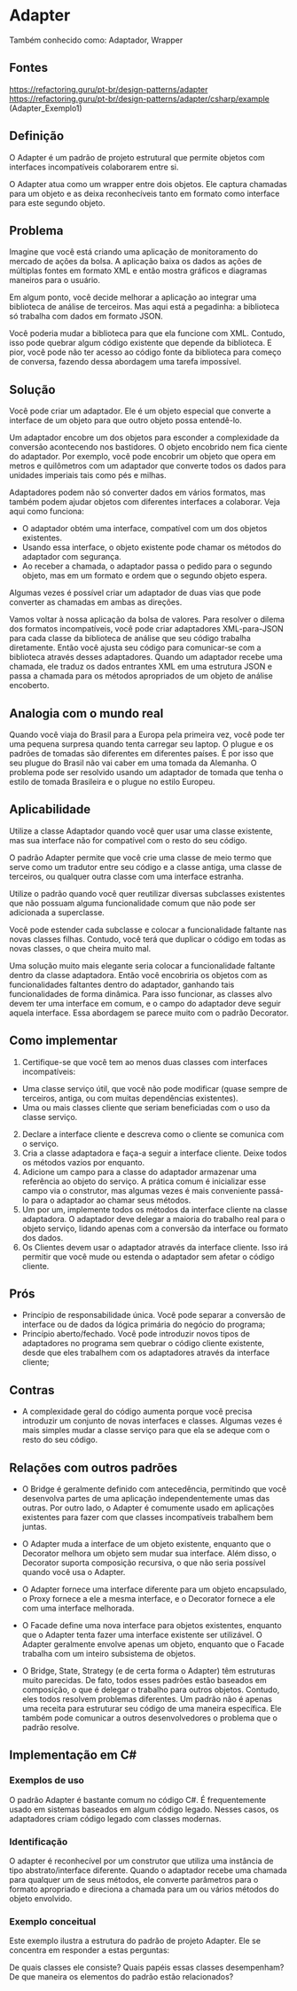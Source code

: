 ﻿# Adapter

Também conhecido como: Adaptador, Wrapper

## Fontes 

https://refactoring.guru/pt-br/design-patterns/adapter
https://refactoring.guru/pt-br/design-patterns/adapter/csharp/example (Adapter_Exemplo1)

## Definição

O Adapter é um padrão de projeto estrutural que permite objetos com interfaces incompatíveis colaborarem entre si.

O Adapter atua como um wrapper entre dois objetos. Ele captura chamadas para um objeto e as deixa reconhecíveis tanto em formato como interface para este segundo objeto.

## Problema

Imagine que você está criando uma aplicação de monitoramento do mercado de ações da bolsa. A aplicação baixa os dados as ações de múltiplas fontes em formato XML e então mostra gráficos e diagramas maneiros para o usuário.

Em algum ponto, você decide melhorar a aplicação ao integrar uma biblioteca de análise de terceiros. Mas aqui está a pegadinha: a biblioteca só trabalha com dados em formato JSON.

Você poderia mudar a biblioteca para que ela funcione com XML. Contudo, isso pode quebrar algum código existente que depende da biblioteca. E pior, você pode não ter acesso ao código fonte da biblioteca para começo de conversa, fazendo dessa abordagem uma tarefa impossível.

## Solução
	
Você pode criar um adaptador. Ele é um objeto especial que converte a interface de um objeto para que outro objeto possa entendê-lo.

Um adaptador encobre um dos objetos para esconder a complexidade da conversão acontecendo nos bastidores. O objeto encobrido nem fica ciente do adaptador. Por exemplo, você pode encobrir um objeto que opera em metros e quilômetros com um adaptador que converte todos os dados para unidades imperiais tais como pés e milhas.

Adaptadores podem não só converter dados em vários formatos, mas também podem ajudar objetos com diferentes interfaces a colaborar. Veja aqui como funciona:

- O adaptador obtém uma interface, compatível com um dos objetos existentes.
- Usando essa interface, o objeto existente pode chamar os métodos do adaptador com segurança.
- Ao receber a chamada, o adaptador passa o pedido para o segundo objeto, mas em um formato e ordem que o segundo objeto espera.

Algumas vezes é possível criar um adaptador de duas vias que pode converter as chamadas em ambas as direções.

Vamos voltar à nossa aplicação da bolsa de valores. Para resolver o dilema dos formatos incompatíveis, você pode criar adaptadores XML-para-JSON para cada classe da biblioteca de análise que seu código trabalha diretamente. Então você ajusta seu código para comunicar-se com a biblioteca através desses adaptadores. Quando um adaptador recebe uma chamada, ele traduz os dados entrantes XML em uma estrutura JSON e passa a chamada para os métodos apropriados de um objeto de análise encoberto.

## Analogia com o mundo real
	
Quando você viaja do Brasil para a Europa pela primeira vez, você pode ter uma pequena surpresa quando tenta carregar seu laptop. O plugue e os padrões de tomadas são diferentes em diferentes países. É por isso que seu plugue do Brasil não vai caber em uma tomada da Alemanha. O problema pode ser resolvido usando um adaptador de tomada que tenha o estilo de tomada Brasileira e o plugue no estilo Europeu.

## Aplicabilidade
	
 Utilize a classe Adaptador quando você quer usar uma classe existente, mas sua interface não for compatível com o resto do seu código.

 O padrão Adapter permite que você crie uma classe de meio termo que serve como um tradutor entre seu código e a classe antiga, uma classe de terceiros, ou qualquer outra classe com uma interface estranha.

 Utilize o padrão quando você quer reutilizar diversas subclasses existentes que não possuam alguma funcionalidade comum que não pode ser adicionada a superclasse.

 Você pode estender cada subclasse e colocar a funcionalidade faltante nas novas classes filhas. Contudo, você terá que duplicar o código em todas as novas classes, o que cheira muito mal.

Uma solução muito mais elegante seria colocar a funcionalidade faltante dentro da classe adaptadora. Então você encobriria os objetos com as funcionalidades faltantes dentro do adaptador, ganhando tais funcionalidades de forma dinâmica. Para isso funcionar, as classes alvo devem ter uma interface em comum, e o campo do adaptador deve seguir aquela interface. Essa abordagem se parece muito com o padrão Decorator.

## Como implementar
	
1. Certifique-se que você tem ao menos duas classes com interfaces incompatíveis:

- Uma classe serviço útil, que você não pode modificar (quase sempre de terceiros, antiga, ou com muitas dependências existentes).
- Uma ou mais classes cliente que seriam beneficiadas com o uso da classe serviço.

2. Declare a interface cliente e descreva como o cliente se comunica com o serviço.
3. Cria a classe adaptadora e faça-a seguir a interface cliente. Deixe todos os métodos vazios por enquanto.
4. Adicione um campo para a classe do adaptador armazenar uma referência ao objeto do serviço. A prática comum é inicializar esse campo via o construtor, mas algumas vezes é mais conveniente passá-lo para o adaptador ao chamar seus métodos.
5. Um por um, implemente todos os métodos da interface cliente na classe adaptadora. O adaptador deve delegar a maioria do trabalho real para o objeto serviço, lidando apenas com a conversão da interface ou formato dos dados.
6. Os Clientes devem usar o adaptador através da interface cliente. Isso irá permitir que você mude ou estenda o adaptador sem afetar o código cliente.

## Prós

- Princípio de responsabilidade única. Você pode separar a conversão de interface ou de dados da lógica primária do negócio do programa;
- Princípio aberto/fechado. Você pode introduzir novos tipos de adaptadores no programa sem quebrar o código cliente existente, desde que eles trabalhem com os adaptadores através da interface cliente;
	
## Contras

- A complexidade geral do código aumenta porque você precisa introduzir um conjunto de novas interfaces e classes. Algumas vezes é mais simples mudar a classe serviço para que ela se adeque com o resto do seu código.

## Relações com outros padrões

- O Bridge é geralmente definido com antecedência, permitindo que você desenvolva partes de uma aplicação independentemente umas das outras. Por outro lado, o Adapter é comumente usado em aplicações existentes para fazer com que classes incompatíveis trabalhem bem juntas.

- O Adapter muda a interface de um objeto existente, enquanto que o Decorator melhora um objeto sem mudar sua interface. Além disso, o Decorator suporta composição recursiva, o que não seria possível quando você usa o Adapter.

- O Adapter fornece uma interface diferente para um objeto encapsulado, o Proxy fornece a ele a mesma interface, e o Decorator fornece a ele com uma interface melhorada.

- O Facade define uma nova interface para objetos existentes, enquanto que o Adapter tenta fazer uma interface existente ser utilizável. O Adapter geralmente envolve apenas um objeto, enquanto que o Facade trabalha com um inteiro subsistema de objetos.

- O Bridge, State, Strategy (e de certa forma o Adapter) têm estruturas muito parecidas. De fato, todos esses padrões estão baseados em composição, o que é delegar o trabalho para outros objetos. Contudo, eles todos resolvem problemas diferentes. Um padrão não é apenas uma receita para estruturar seu código de uma maneira específica. Ele também pode comunicar a outros desenvolvedores o problema que o padrão resolve.

## Implementação em C#

### Exemplos de uso 

O padrão Adapter é bastante comum no código C#. É frequentemente usado em sistemas baseados em algum código legado. Nesses casos, os adaptadores criam código legado com classes modernas.

### Identificação 

O adapter é reconhecível por um construtor que utiliza uma instância de tipo abstrato/interface diferente. Quando o adaptador recebe uma chamada para qualquer um de seus métodos, ele converte parâmetros para o formato apropriado e direciona a chamada para um ou vários métodos do objeto envolvido.

### Exemplo conceitual

Este exemplo ilustra a estrutura do padrão de projeto Adapter. Ele se concentra em responder a estas perguntas:

De quais classes ele consiste?
Quais papéis essas classes desempenham?
De que maneira os elementos do padrão estão relacionados?